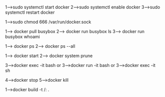 <!-- Docker as System Daemon -->

1-->sudo systemctl start docker
2-->sudo systemctl enable docker
3-->sudo systemctl restart docker

<!-- Docker Permission -->

1-->sudo chmod 666 /var/run/docker.sock

<!-- Busy Box -->

1--> docker pull busybox
2--> docker run busybox ls
3--> docker run busybox whoami


<!--Listing Docker Image-->

1--> docker ps
2--> docker ps --all


<!-- Container -->
1--> docker start <container-id>
2--> docker system prune

3-->docker exec -it <container-id> bash
or
3-->docker run -it <container-name> bash
or
3-->docker exec -it <container-id> sh

4-->docker stop <container-id> 
5-->docker kill <container-id>

<!-- Container name -->

1-->docker build -t <dockerHub-id>/<customeName>:<Version> .